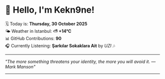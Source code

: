 # 👋 Hello, I'm Kekn9ne!

🗓️ Today is: **Thursday, 30 October 2025**  
🌤️ Weather in Istanbul: **⛅️  +14°C**  
📊 GitHub Contributions: **90**  
🎧 Currently Listening: **Şarkılar Sokaklara Ait** by *UZI* 🎶

---

_"The more something threatens your identity, the more you will avoid it. — *Mark Manson*"_

---
